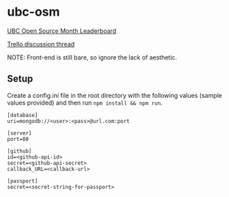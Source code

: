 # ubc-osm
[UBC Open Source Month Leaderboard](http://ec2-34-203-223-167.compute-1.amazonaws.com/)

[Trello discussion thread](https://trello.com/c/eNtLkekm/1-leaderboard-with-prizes)

NOTE: Front-end is still bare, so ignore the lack of aesthetic.

## Setup
Create a config.ini file in the root directory with the following values (sample values provided) and then run `npm install && npm run`.

```
[database]
uri=mongodb://<user>:<pass>@url.com:port

[server]
port=80

[github]
id=<github-api-id>
secret=<github-api-secret>
callback_URL=<callback-url>

[passport]
secret=<secret-string-for-passport>
```

